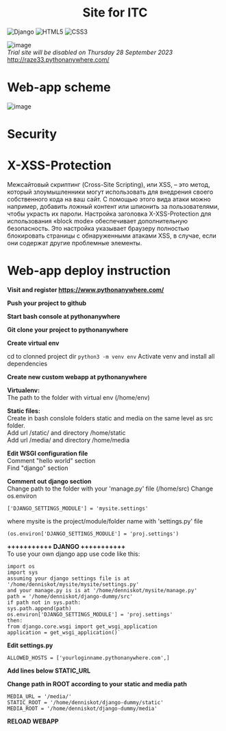 <h1 align="center">Site for ITC</h1> 

![Django](https://img.shields.io/badge/django-%23092E20.svg?style=for-the-badge&logo=django&logoColor=white) ![HTML5](https://img.shields.io/badge/html5-%23E34F26.svg?style=for-the-badge&logo=html5&logoColor=white) ![CSS3](https://img.shields.io/badge/css3-%231572B6.svg?style=for-the-badge&logo=css3&logoColor=white)  

  ![image](https://img.shields.io/badge/onwork-text)   
  _Trial site will be disabled on Thursday 28 September 2023_  
  http://raze33.pythonanywhere.com/
  
# Web-app scheme
  ![image](https://github.com/razeasd/itc/assets/66547997/ad78442f-fe2a-4e3b-a580-64e71257c58b)

# Security
# X-XSS-Protection
Межсайтовый скриптинг (Cross-Site Scripting), или XSS, – это метод, который злоумышленники могут использовать для внедрения своего собственного кода на ваш сайт. С помощью этого вида атаки можно например, добавить ложный контент или шпионить за пользователями, чтобы украсть их пароли. Настройка заголовка X-XSS-Protection для использования «block mode» обеспечивает дополнительную безопасность. Это настройка указывает браузеру полностью блокировать страницы с обнаруженными атаками XSS, в случае, если они содержат другие проблемные элементы.

# Web-app deploy instruction 
**Visit and register https://www.pythonanywhere.com/**

**Push your project to github**

**Start bash console at pythonanywhere**

**Git clone your project to pythonanywhere**

**Create virtual env**

cd to clonned project dir
`python3 -m venv env`
Activate venv and install all dependencies

**Create new custom webapp at pythonanywhere**  

**Virtualenv:**  
The path to the folder with virtual env (/home/env)   

**Static files:**  
Create in bash conslole folders static and media on the same level as src folder.   
Add url /static/ and directory /home/static  
Add url /media/ and directory /home/media  

**Edit WSGI configuration file**  
Comment "hello world" section  
Find "django" section

**Comment out django section**  
Change path to the folder with your 'manage.py' file (/home/src)
Change os.environ
```
['DJANGO_SETTINGS_MODULE'] = 'mysite.settings'
```
where mysite is the project/module/folder name with 'settings.py' file 
```
(os.environ['DJANGO_SETTINGS_MODULE'] = 'proj.settings')
```

**+++++++++++ DJANGO +++++++++++**   
To use your own django app use code like this:  
```
import os  
import sys  
assuming your django settings file is at '/home/denniskot/mysite/mysite/settings.py'  
and your manage.py is is at '/home/denniskot/mysite/manage.py'  
path = '/home/denniskot/django-dummy/src'  
if path not in sys.path:  
sys.path.append(path)  
os.environ['DJANGO_SETTINGS_MODULE'] = 'proj.settings'  
then:
from django.core.wsgi import get_wsgi_application
application = get_wsgi_application()`
```
**Edit settings.py**

```
ALLOWED_HOSTS = ['yourloginname.pythonanywhere.com',]
```
**Add lines below STATIC_URL**

**Change path in ROOT according to your static and media path**

```
MEDIA_URL = '/media/'
STATIC_ROOT = '/home/denniskot/django-dummy/static'
MEDIA_ROOT = '/home/denniskot/django-dummy/media' 
```
**RELOAD WEBAPP**

